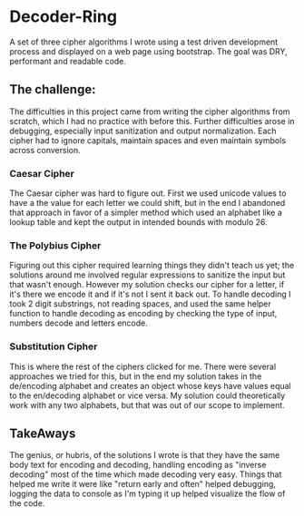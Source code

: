 # Decoder-Ring
A set of three cipher algorithms I wrote using a test driven development process and displayed on a web page using bootstrap. The goal was DRY, performant and readable code.

## The challenge: 
The difficulties in this project came from writing the cipher algorithms from scratch, which I had no practice with before this. Further difficulties arose in debugging, especially input sanitization and output normalization. Each cipher had to ignore capitals, maintain spaces and even maintain symbols across conversion.

### Caesar Cipher
The Caesar cipher was hard to figure out. First we used unicode values to have a the value for each letter we could shift, but in the end I abandoned that approach in favor of a simpler method which used an alphabet like a lookup table and kept the output in intended bounds with modulo 26.

### The Polybius Cipher
Figuring out this cipher required learning things they didn't teach us yet; the solutions around me involved regular expressions to sanitize the input but that wasn't enough. However my solution checks our cipher for a letter, if it's there we encode it and if it's not I sent it back out. To handle decoding I took 2 digit substrings, not reading spaces, and used the same helper function to handle decoding as encoding by checking the type of input, numbers decode and letters encode. 

### Substitution Cipher
This is where the rest of the ciphers clicked for me. There were several approaches we tried for this, but in the end my solution takes in the de/encoding alphabet and creates an object whose keys have values equal to the en/decoding alphabet or vice versa. My solution could theoretically work with any two alphabets, but that was out of our scope to implement. 

## TakeAways
The genius, or hubris, of the solutions I wrote is that they have the same body text for encoding and decoding, handling encoding as "inverse decoding" most of the time which made decoding very easy. Things that helped me write it were like "return early and often" helped debugging, logging the data to console as I'm typing it up helped visualize the flow of the code. 
